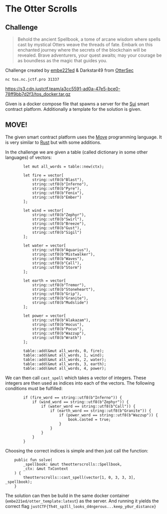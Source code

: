 # The Otter Scrolls

## Challenge
> Behold the ancient Spellbook, a tome of arcane wisdom where spells cast by mystical Otters weave the threads of fate. Embark on this enchanted journey where the secrets of the blockchain will be revealed. Brave adventurers, your quest awaits; may your courage be as boundless as the magic that guides you.

  Challenge created by [embe221ed](https://embe221ed.dev/) & Darkstar49 from [OtterSec](https://osec.io/blog)

  `nc tos.nc.jctf.pro 31337`

  https://s3.cdn.justctf.team/a3cc5591-ad0a-47e5-bce0-78ff9bb7d2f3/tos_docker.tar.gz

Given is a docker compose file that spawns a server for the [Sui](https://github.com/MystenLabs/sui) smart contract platform.
Additionally a template for the solution is given.

## MOVE!
The given smart contract platform uses the [Move](https://github.com/move-language/move-sui) programming language.
It is very similar to [Rust](https://www.rust-lang.org/) but with some additions.

In the challenge we are given a table (called dictionary in some other languages) of vectors:
```
        let mut all_words = table::new(ctx);

        let fire = vector[
            string::utf8(b"Blast"),
            string::utf8(b"Inferno"),
            string::utf8(b"Pyre"),
            string::utf8(b"Fenix"),
            string::utf8(b"Ember")
        ];

        let wind = vector[
            string::utf8(b"Zephyr"),
            string::utf8(b"Swirl"),
            string::utf8(b"Breeze"),
            string::utf8(b"Gust"),
            string::utf8(b"Sigil")
        ];

        let water = vector[
            string::utf8(b"Aquarius"),
            string::utf8(b"Mistwalker"),
            string::utf8(b"Waves"),
            string::utf8(b"Call"),
            string::utf8(b"Storm")
        ];

        let earth = vector[
            string::utf8(b"Tremor"),
            string::utf8(b"Stoneheart"),
            string::utf8(b"Grip"),
            string::utf8(b"Granite"),
            string::utf8(b"Mudslide")
        ];

        let power = vector[
            string::utf8(b"Alakazam"),
            string::utf8(b"Hocus"),
            string::utf8(b"Pocus"),
            string::utf8(b"Wazzup"),
            string::utf8(b"Wrath")
        ];

        table::add(&mut all_words, 0, fire);
        table::add(&mut all_words, 1, wind);
        table::add(&mut all_words, 2, water);
        table::add(&mut all_words, 3, earth);
        table::add(&mut all_words, 4, power);
```
We can then call `cast_spell` which takes a vector of integers.
These integers are then used as indices into each of the vectors.
The following conditions must be fulfilled:
```
        if (fire_word == string::utf8(b"Inferno")) {
            if (wind_word == string::utf8(b"Zephyr")) {
                if (water_word == string::utf8(b"Call")) {
                    if (earth_word == string::utf8(b"Granite")) {
                        if (power_word == string::utf8(b"Wazzup")) {
                            book.casted = true;
                        }
                    }
                }
            }
        }
```
Choosing the correct indices is simple and then just call the function:
```
    public fun solve(
        _spellbook: &mut theotterscrolls::Spellbook,
        _ctx: &mut TxContext
    ) {
        theotterscrolls::cast_spell(vector[1, 0, 3, 3, 3], _spellbook);
    }
```
The solution can then be build in the same docker container (`embe221ed/otter_template:latest`) as the server.
And running it yields the correct flag `justCTF{Th4t_sp3ll_looks_d4ngerous...keep_y0ur_distance}`
